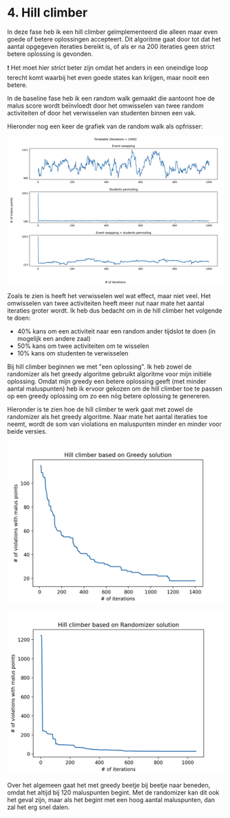 # 4. Hill climber

In deze fase heb ik een hill climber geïmplementeerd die alleen maar even goede
of betere oplossingen accepteert. Dit algoritme gaat door tot dat het aantal
opgegeven iteraties bereikt is, of als er na 200 iteraties geen strict betere
oplossing is gevonden.

:exclamation: Het moet hier *strict* beter zijn omdat het anders in een oneindige loop
terecht komt waarbij het even goede states kan krijgen, maar nooit een betere.

In de baseline fase heb ik een random walk gemaakt die aantoont hoe de malus
score wordt beïnvloedt door het omwisselen van twee random activiteiten of door
het verwisselen van studenten binnen een vak.

Hieronder nog een keer de grafiek van de random walk als opfrisser:

![random walk with 10k iterations](../2-baseline/random-walk-plot.png)

Zoals te zien is heeft het verwisselen wel wat effect, maar niet veel. Het
omwisselen van twee activiteiten heeft meer nut naar mate het aantal iteraties
groter wordt. Ik heb dus bedacht om in de hill climber het volgende te doen:
- 40% kans om een activiteit naar een random ander tijdslot te doen (in mogelijk een andere zaal)
- 50% kans om twee activiteiten om te wisselen
- 10% kans om studenten te verwisselen

Bij hill climber beginnen we met "een oplossing". Ik heb zowel de randomizer als
het greedy algoritme gebruikt algoritme voor mijn initiële oplossing. Omdat mijn
greedy een betere oplossing geeft (met minder aantal maluspunten) heb ik ervoor
gekozen om de hill climber toe te passen op een greedy oplossing om zo een nóg
betere oplossing te genereren.

Hieronder is te zien hoe de hill climber te werk gaat met zowel de randomizer
als het greedy algoritme. Naar mate het aantal iteraties toe neemt, wordt de som
van violations en maluspunten minder en minder voor beide versies.

![hill climber based using greedy solution](./hillclimber-greedy.png)

![hill climber based using randomizer solution](./hillclimber-randomizer.png)

Over het algemeen gaat het met greedy beetje bij beetje naar beneden, omdat het
altijd bij 120 maluspunten begint. Met de randomizer kan dit ook het geval zijn,
maar als het begint met een hoog aantal maluspunten, dan zal het erg snel dalen.
